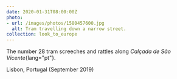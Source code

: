 ```yaml
---
date: 2020-01-31T08:00:00Z
photo:
- url: /images/photos/1580457600.jpg
  alt: Tram travelling down a narrow street.
collection: look_to_europe
---
```

The number 28 tram screeches and rattles along *Calçada de São Vicente*{lang="pt"}.

Lisbon, Portugal (September 2019)
